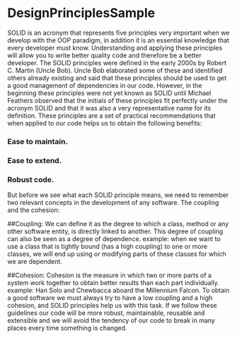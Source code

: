 # DesignPrinciplesSample

SOLID is an acronym that represents five principles very important when we develop with the OOP paradigm, in addition it is an essential knowledge that every developer must know.
Understanding and applying these principles will allow you to write better quality code and therefore be a better developer.
The SOLID principles were defined in the early 2000s by Robert C. Martin (Uncle Bob). Uncle Bob elaborated some of these and identified others already existing and said that these principles should be used to get a good management of dependencies in our code.
However, in the beginning these principles were not yet known as SOLID until Michael Feathers observed that the initials of these principles fit perfectly under the acronym SOLID and that it was also a very representative name for its definition.
These principles are a set of practical recommendations that when applied to our code helps us to obtain the following benefits:
### Ease to maintain.
### Ease to extend.
### Robust code.

But before we see what each SOLID principle means, we need to remember two relevant concepts in the development of any software.
The coupling and the cohesion:

##Coupling:
We can define it as the degree to which a class, method or any other software entity, is directly linked to another. This degree of coupling can also be seen as a degree of dependence.
example: when we want to use a class that is tightly bound (has a high coupling) to one or more classes, we will end up using or modifying parts of these classes for which we are dependent.

##Cohesion:
Cohesion is the measure in which two or more parts of a system work together to obtain better results than each part individually.
example: Han Solo and Chewbacca aboard the Millennium Falcon.
To obtain a good software we must always try to have a low coupling and a high cohesion, and SOLID principles help us with this task. If we follow these guidelines our code will be more robust, maintainable, reusable and extensible and we will avoid the tendency of our code to break in many places every time something is changed.
